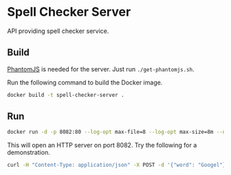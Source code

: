 # Spell Checker Server

API providing spell checker service.

## Build

[PhantomJS](http://phantomjs.org/) is needed for the server. Just run ```./get-phantomjs.sh```.

Run the following command to build the Docker image.

```bash
docker build -t spell-checker-server .
```

## Run

```bash
docker run -d -p 8082:80 --log-opt max-file=8 --log-opt max-size=8m --name spell-checker-server spell-checker-server
```

This will open an HTTP server on port 8082. Try the following for a demonstration.

```bash
curl -H "Content-Type: application/json" -X POST -d '{"word": "Googel"}' localhost:8082/spell-check
```
